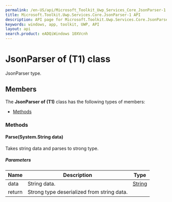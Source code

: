 ```yaml
---
permalink: /en-US/api/Microsoft_Toolkit_Uwp_Services_Core_JsonParser-1.htm
title: Microsoft.Toolkit.Uwp.Services.Core.JsonParser-1 API 
description: API page for Microsoft.Toolkit.Uwp.Services.Core.JsonParser-1
keywords: windows, app, toolkit, UWP, API
layout: api
search.product: eADQiWindows 10XVcnh
---
```



# JsonParser of (T1) class

JsonParser type.

## Members

The **JsonParser of (T1)** class has the following types of members:

* [Methods](#Methods)

### Methods

#### Parse(System.String data)

Takes string data and parses to strong type.

##### Parameters



| Name | Description | Type || --- | --- | --- || data | String data. | [String](https://msdn.microsoft.com/library/windows/apps/System.String) || return |Strong type deserialized from string data. |

